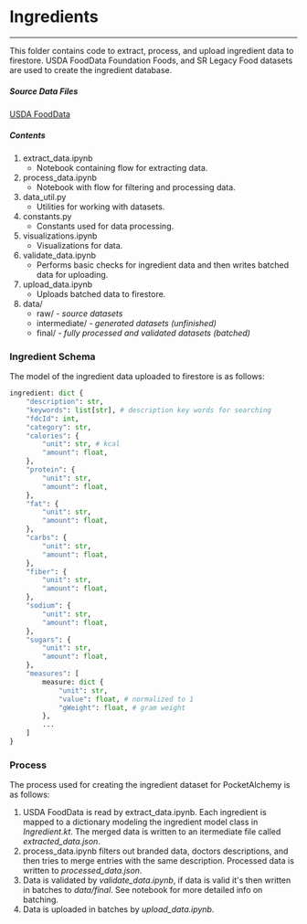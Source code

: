 # Ingredients
---
This folder contains code to extract, process, and upload ingredient data to firestore.
USDA FoodData Foundation Foods, and SR Legacy Food datasets are used to create the
ingredient database. 

##### Source Data Files
[USDA FoodData](https://fdc.nal.usda.gov/download-datasets.html)

##### Contents
1. extract_data.ipynb
    * Notebook containing flow for extracting data.
2. process_data.ipynb
    * Notebook with flow for filtering and processing data.
3. data_util.py
    * Utilities for working with datasets.
4. constants.py
    * Constants used for data processing.
5. visualizations.ipynb
    * Visualizations for data.
6. validate_data.ipynb
    * Performs basic checks for ingredient data and then writes batched data for uploading.
7. upload_data.ipynb
    * Uploads batched data to firestore.
8. data/
    * raw/ _- source datasets_
    * intermediate/ _- generated datasets (unfinished)_
    * final/ _- fully processed and validated datasets (batched)_

### Ingredient Schema
The model of the ingredient data uploaded to firestore is as follows:
``` python
ingredient: dict {
    "description": str,
    "keywords": list[str], # description key words for searching
    "fdcId": int,
    "category": str,
    "calories": {
        "unit": str, # kcal
        "amount": float,
    },
    "protein": {
        "unit": str,
        "amount": float,
    },
    "fat": {
        "unit": str,
        "amount": float,
    },
    "carbs": {
        "unit": str,
        "amount": float,
    },
    "fiber": {
        "unit": str,
        "amount": float,
    },
    "sodium": {
        "unit": str,
        "amount": float,
    },
    "sugars": {
        "unit": str,
        "amount": float,
    },
    "measures": [
        measure: dict { 
            "unit": str,
            "value": float, # normalized to 1
            "gWeight": float, # gram weight
        },
        ...
    ]
}
```


### Process
The process used for creating the ingredient dataset for PocketAlchemy is as follows:
1. USDA FoodData is read by extract_data.ipynb. Each ingredient is mapped to a dictionary modeling the ingredient model class in _Ingredient.kt_. The merged data is written to an itermediate file called _extracted_data.json_.
2. process_data.ipynb filters out branded data, doctors descriptions, and then tries to merge entries with the same description. Processed data is written to _processed_data.json_.
3. Data is validated by _validate_data.ipynb_, if data is valid it's then written in batches to _data/final_. See notebook for more detailed info on batching.
4. Data is uploaded in batches by _upload_data.ipynb_. 
